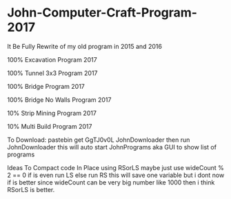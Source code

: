 # John-Computer-Craft-Program-2017
It Be Fully Rewrite of my old program in 2015 and 2016

100% Excavation Program 2017

100% Tunnel 3x3 Program 2017

100% Bridge Program 2017

100% Bridge No Walls Program 2017

10% Strip Mining Program 2017

10% Multi Build Program 2017

To Download:
pastebin get GgTJ0v0L JohnDownloader
then run JohnDownloader this will auto start JohnPrograms aka GUI to show list of programs

Ideas To Compact code
In Place using RSorLS maybe just use wideCount % 2 == 0 if is even
run LS else run RS this will save one variable but i dont now if is better since
wideCount can be very big number like 1000 then i think RSorLS is better.
